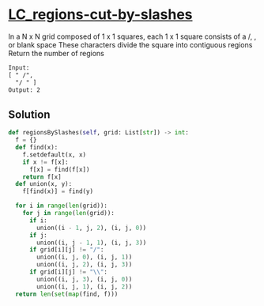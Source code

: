 # [LC_regions-cut-by-slashes](https://leetcode.com/problems/regions-cut-by-slashes)

In a N x N grid composed of 1 x 1 squares, each 1 x 1 square consists of a /, \, or blank space
These characters divide the square into contiguous regions
Return the number of regions

```txt
Input:
[ " /",
  "/ " ]
Output: 2
```

## Solution

```py
def regionsBySlashes(self, grid: List[str]) -> int:
  f = {}
  def find(x):
    f.setdefault(x, x)
    if x != f[x]:
      f[x] = find(f[x])
    return f[x]
  def union(x, y):
    f[find(x)] = find(y)

  for i in range(len(grid)):
    for j in range(len(grid)):
      if i:
        union((i - 1, j, 2), (i, j, 0))
      if j:
        union((i, j - 1, 1), (i, j, 3))
      if grid[i][j] != "/":
        union((i, j, 0), (i, j, 1))
        union((i, j, 2), (i, j, 3))
      if grid[i][j] != "\\":
        union((i, j, 3), (i, j, 0))
        union((i, j, 1), (i, j, 2))
  return len(set(map(find, f)))
```
